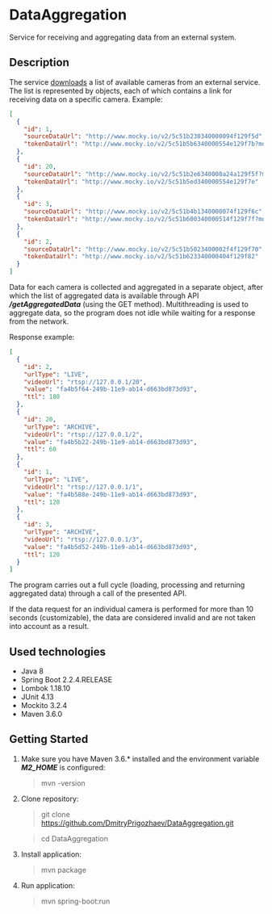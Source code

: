 # DataAggregation

Service for receiving and aggregating data from an external system.

## Description

The service [downloads](http://www.mocky.io/v2/5c51b9dd3400003252129fb5) a list of available cameras from 
an external service. The list is represented by objects, each of which contains a link for receiving data on a 
specific camera. Example:

```json
[
  {
    "id": 1,
    "sourceDataUrl": "http://www.mocky.io/v2/5c51b230340000094f129f5d",
    "tokenDataUrl": "http://www.mocky.io/v2/5c51b5b6340000554e129f7b?mocky-delay=1s"
  },
  {
    "id": 20,
    "sourceDataUrl": "http://www.mocky.io/v2/5c51b2e6340000a24a129f5f?mocky-delay=100ms",
    "tokenDataUrl": "http://www.mocky.io/v2/5c51b5ed340000554e129f7e"
  },
  {
    "id": 3,
    "sourceDataUrl": "http://www.mocky.io/v2/5c51b4b1340000074f129f6c",
    "tokenDataUrl": "http://www.mocky.io/v2/5c51b600340000514f129f7f?mocky-delay=2s"
  },
  {
    "id": 2,
    "sourceDataUrl": "http://www.mocky.io/v2/5c51b5023400002f4f129f70",
    "tokenDataUrl": "http://www.mocky.io/v2/5c51b623340000404f129f82"
  }
]
```

Data for each camera is collected and aggregated in a separate object, after which the list 
of aggregated data is available through API ***/getAggregatedData*** (using the GET method).
Multithreading is used to aggregate data, so the program does not idle while waiting for a 
response from the network.

Response example:

```json
[
  {
    "id": 2,
    "urlType": "LIVE",
    "videoUrl": "rtsp://127.0.0.1/20",
    "value": "fa4b5f64-249b-11e9-ab14-d663bd873d93",
    "ttl": 180
  },
  {
    "id": 20,
    "urlType": "ARCHIVE",
    "videoUrl": "rtsp://127.0.0.1/2",
    "value": "fa4b5b22-249b-11e9-ab14-d663bd873d93",
    "ttl": 60
  },
  {
    "id": 1,
    "urlType": "LIVE",
    "videoUrl": "rtsp://127.0.0.1/1",
    "value": "fa4b588e-249b-11e9-ab14-d663bd873d93",
    "ttl": 120
  },
  {
    "id": 3,
    "urlType": "ARCHIVE",
    "videoUrl": "rtsp://127.0.0.1/3",
    "value": "fa4b5d52-249b-11e9-ab14-d663bd873d93",
    "ttl": 120
  }
]
```

The program carries out a full cycle (loading, processing and returning aggregated data) 
through a call of the presented API.

If the data request for an individual camera is performed for more than 10 seconds (customizable), 
the data are considered invalid and are not taken into account as a result.

## Used technologies

* Java 8
* Spring Boot 2.2.4.RELEASE
* Lombok 1.18.10
* JUnit 4.13
* Mockito 3.2.4
* Maven 3.6.0

## Getting Started

1. Make sure you have Maven 3.6.* installed and the environment variable ***M2_HOME*** is configured:

    > mvn -version

2. Clone repository:

    > git clone https://github.com/DmitryPrigozhaev/DataAggregation.git

    > cd DataAggregation

3. Install application:

    > mvn package

4. Run application:

    > mvn spring-boot:run

